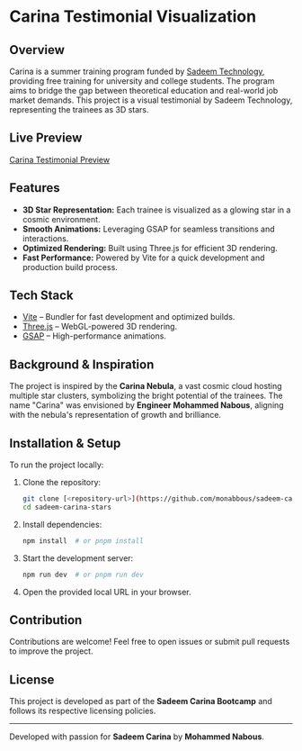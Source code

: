 # Carina Testimonial Visualization

## Overview
Carina is a summer training program funded by [Sadeem Technology](https://sadeem-tech.com), providing free training for university and college students. The program aims to bridge the gap between theoretical education and real-world job market demands. This project is a visual testimonial by Sadeem Technology, representing the trainees as 3D stars.

## Live Preview
[Carina Testimonial Preview](https://nabous.dev/carina/)

## Features
- **3D Star Representation:** Each trainee is visualized as a glowing star in a cosmic environment.
- **Smooth Animations:** Leveraging GSAP for seamless transitions and interactions.
- **Optimized Rendering:** Built using Three.js for efficient 3D rendering.
- **Fast Performance:** Powered by Vite for a quick development and production build process.

## Tech Stack
- [Vite](https://vitejs.dev/) – Bundler for fast development and optimized builds.
- [Three.js](https://threejs.org/) – WebGL-powered 3D rendering.
- [GSAP](https://greensock.com/gsap/) – High-performance animations.

## Background & Inspiration
The project is inspired by the **Carina Nebula**, a vast cosmic cloud hosting multiple star clusters, symbolizing the bright potential of the trainees. The name "Carina" was envisioned by **Engineer Mohammed Nabous**, aligning with the nebula's representation of growth and brilliance.

## Installation & Setup
To run the project locally:
1. Clone the repository:
   ```sh
   git clone [<repository-url>](https://github.com/monabbous/sadeem-carina-stars)
   cd sadeem-carina-stars
   ```
2. Install dependencies:
   ```sh
   npm install  # or pnpm install
   ```
3. Start the development server:
   ```sh
   npm run dev  # or pnpm run dev
   ```
4. Open the provided local URL in your browser.

## Contribution
Contributions are welcome! Feel free to open issues or submit pull requests to improve the project.

## License
This project is developed as part of the **Sadeem Carina Bootcamp** and follows its respective licensing policies.

---
Developed with passion for **Sadeem Carina** by **Mohammed Nabous**.

